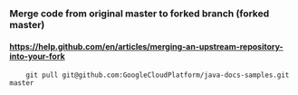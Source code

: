 ### Merge code from original master to forked branch (forked master)
#### https://help.github.com/en/articles/merging-an-upstream-repository-into-your-fork

```
    git pull git@github.com:GoogleCloudPlatform/java-docs-samples.git master
```